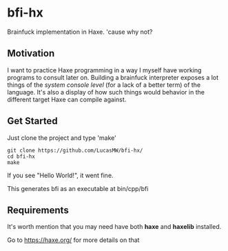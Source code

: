 # bfi-hx
Brainfuck implementation in Haxe. 'cause why not?

## Motivation 
I want to practice Haxe programming in a way I myself have working programs to consult later on. Building a brainfuck interpreter exposes a lot things of the *system console level* (for a lack of a better term) of the language. It's also a display of how such things would behavior in the different target Haxe can compile against.

## Get Started
Just clone the project and type 'make'
    
    git clone https://github.com/LucasMW/bfi-hx/
    cd bfi-hx
    make
  
If you see "Hello World!", it went fine.

This generates bfi as an executable at bin/cpp/bfi

## Requirements

It's worth mention that you may need have both **haxe** and **haxelib** installed.

Go to https://haxe.org/ for more details on that

    
